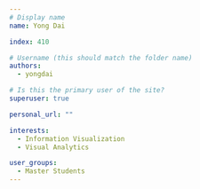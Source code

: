 ```yaml
---
# Display name
name: Yong Dai

index: 410

# Username (this should match the folder name)
authors:
  - yongdai

# Is this the primary user of the site?
superuser: true

personal_url: ""

interests:
  - Information Visualization
  - Visual Analytics

user_groups:
  - Master Students
---
```


